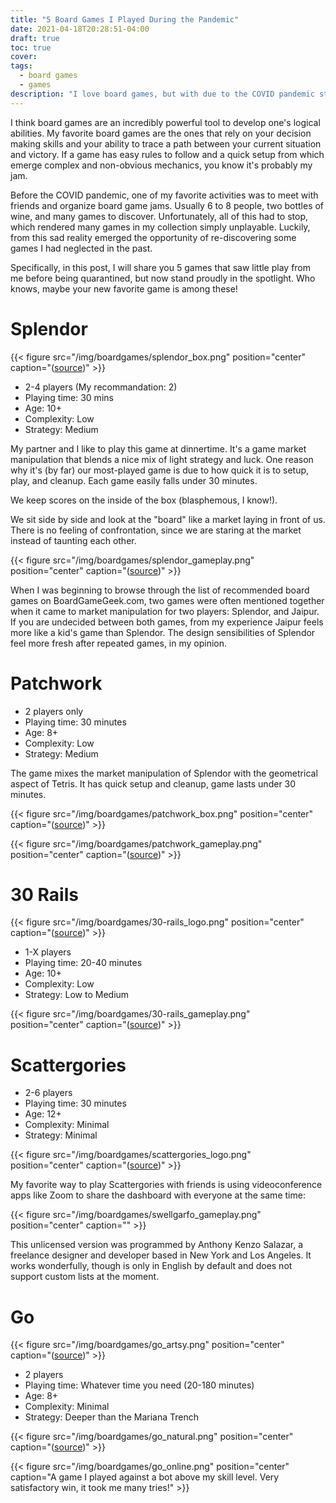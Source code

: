 ```yaml
---
title: "5 Board Games I Played During the Pandemic"
date: 2021-04-18T20:28:51-04:00
draft: true
toc: true
cover:
tags:
  - board games
  - games
description: "I love board games, but with due to the COVID pandemic still raging at the time of this writing, I had to find new ways to play. In this blog, I share the games that caught my attention while I was unable to meet and play with my friends in person."
---
```


I think board games are an incredibly powerful tool to develop one's logical abilities. My favorite board
games are the ones that rely on your decision making skills and your ability to trace a path between your
current situation and victory. If a game has easy rules to follow and a quick setup from which emerge complex
and non-obvious mechanics, you know it's probably my jam.

Before the COVID pandemic, one of my favorite activities was to meet with friends and organize board game
jams. Usually 6 to 8 people, two bottles of wine, and many games to discover. Unfortunately, all of this had
to stop, which rendered many games in my collection simply unplayable. Luckily, from this sad reality emerged
the opportunity of re-discovering some games I had neglected in the past.

Specifically, in this post, I will share you 5 games that saw little play from me before being quarantined,
but now stand proudly in the spotlight. Who knows, maybe your new favorite game is among these!

# Splendor

{{< figure src="/img/boardgames/splendor_box.png" position="center" caption="([source](https://boardgamegeek.com/image/2026890/splendor))" >}}

- 2-4 players (My recommandation: 2)
- Playing time: 30 mins
- Age: 10+
- Complexity: Low
- Strategy: Medium

My partner and I like to play this game at dinnertime. It's a game market manipulation that blends a nice mix
of light strategy and luck. One reason why it's (by far) our most-played game is due to how quick it is to
setup, play, and cleanup. Each game easily falls under 30 minutes.

We keep scores on the inside of the box (blasphemous, I know!).

We sit side by side and look at the "board" like a market laying in front of us. There is no feeling of
confrontation, since we are staring at the market instead of taunting each other.



{{< figure src="/img/boardgames/splendor_gameplay.png" position="center" caption="([source](https://boardgamegeek.com/image/1995797/splendor))" >}}

When I was beginning to browse through the list of recommended board games on BoardGameGeek.com, two games
were often mentioned together when it came to market manipulation for two players: Splendor, and Jaipur. If
you are undecided between both games, from my experience Jaipur feels more like a kid's game than Splendor.
The design sensibilities of Splendor feel more fresh after repeated games, in my opinion.

# Patchwork

- 2 players only
- Playing time: 30 minutes
- Age: 8+
- Complexity: Low
- Strategy: Medium

The game mixes the market manipulation of Splendor with the geometrical aspect of Tetris. It has quick setup
and cleanup, game lasts under 30 minutes.

{{< figure src="/img/boardgames/patchwork_box.png" position="center" caption="([source](https://boardgamegeek.com/image/2270442/patchwork))" >}}

{{< figure src="/img/boardgames/patchwork_gameplay.png" position="center" caption="([source](https://boardgamegeek.com/image/2457680/patchwork))" >}}

# 30 Rails

{{< figure src="/img/boardgames/30-rails_logo.png" position="center" caption="([source](https://boardgamegeek.com/image/3026865/30-rails))" >}}

- 1-X players
- Playing time: 20-40 minutes
- Age: 10+
- Complexity: Low
- Strategy: Low to Medium

{{< figure src="/img/boardgames/30-rails_gameplay.png" position="center" caption="([source](https://boardgamegeek.com/image/3029981/30-rails))" >}}

# Scattergories

- 2-6 players
- Playing time: 30 minutes
- Age: 12+
- Complexity: Minimal
- Strategy: Minimal

{{< figure src="/img/boardgames/scattergories_logo.png" position="center" caption="([source](https://boardgamegeek.com/image/4994410/scattergories))" >}}

My favorite way to play Scattergories with friends is using videoconference apps like Zoom to share the
dashboard with everyone at the same time:

{{< figure src="/img/boardgames/swellgarfo_gameplay.png" position="center" caption="" >}}

This unlicensed version was programmed by Anthony Kenzo Salazar, a freelance designer and developer based in
New York and Los Angeles. It works wonderfully, though is only in English by default and does not support
custom lists at the moment.

# Go

{{< figure src="/img/boardgames/go_artsy.png" position="center" caption="([source](https://boardgamegeek.com/image/3060728/go))" >}}

- 2 players
- Playing time: Whatever time you need (20-180 minutes)
- Age: 8+
- Complexity: Minimal
- Strategy: Deeper than the Mariana Trench

{{< figure src="/img/boardgames/go_natural.png" position="center" caption="([source](https://boardgamegeek.com/image/773623/go))" >}}

{{< figure src="/img/boardgames/go_online.png" position="center" caption="A game I played against a bot above my skill level. Very satisfactory win, it took me many tries!" >}}


